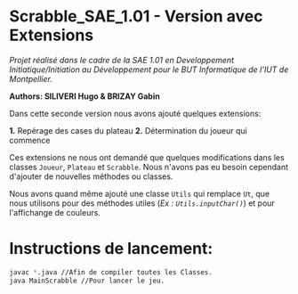 # Scrabble_SAE_1.01 - Version avec Extensions

*Projet réalisé dans le cadre de la SAE 1.01 en Developpement Initiatique/Initiation au Développement pour le BUT Informatique de l'IUT de Montpellier.*

**Authors: SILIVERI Hugo & BRIZAY Gabin**

Dans cette seconde version nous avons ajouté quelques extensions:

**1.** Repérage des cases du plateau
**2.** Détermination du joueur qui commence

Ces extensions ne nous ont demandé que quelques modifications dans les classes `Joueur`, `Plateau` et `Scrabble`.
Nous n'avons pas eu besoin cependant d'ajouter de nouvelles méthodes ou classes.

Nous avons quand même ajouté une classe `Utils` qui remplace `Ut`, que nous utilisons pour des méthodes utiles (*Ex : `Utils.inputChar()`*) et pour l'affichange de couleurs.

# Instructions de lancement:

```bash
javac *.java //Afin de compiler toutes les Classes.
java MainScrabble //Pour lancer le jeu.
```
